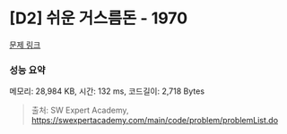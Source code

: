 # [D2] 쉬운 거스름돈 - 1970 

[문제 링크](https://swexpertacademy.com/main/code/problem/problemDetail.do?contestProbId=AV5PsIl6AXIDFAUq) 

### 성능 요약

메모리: 28,984 KB, 시간: 132 ms, 코드길이: 2,718 Bytes



> 출처: SW Expert Academy, https://swexpertacademy.com/main/code/problem/problemList.do